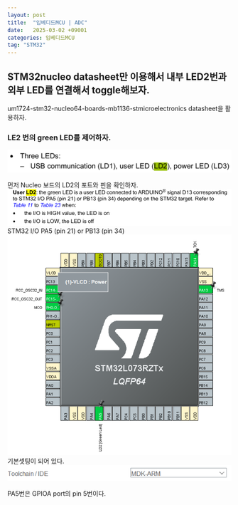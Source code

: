 ```yaml
---
layout: post
title:  "임베디드MCU | ADC"
date:   2025-03-02 +09001
categories: 임베디드MCU
tag: "STM32"
---
```


## STM32nucleo datasheet만 이용해서 내부 LED2번과 외부 LED를 연결해서 toggle해보자.

um1724-stm32-nucleo64-boards-mb1136-stmicroelectronics datasheet을 활용하자.
### LE2 번의 green LED를 제어하자.
![alt text](./image-4.png)

먼저 Nucleo 보드의 LD2의 포트와 핀을 확인하자.
![alt text](./image-5.png)
STM32 I/O PA5 (pin 21) or PB13 (pin 34) 
![alt text](./image-7.png)
기본셋팅이 되어 있다.
![alt text](./image-6.png)

PA5번은 GPIOA port의 pin 5번이다.